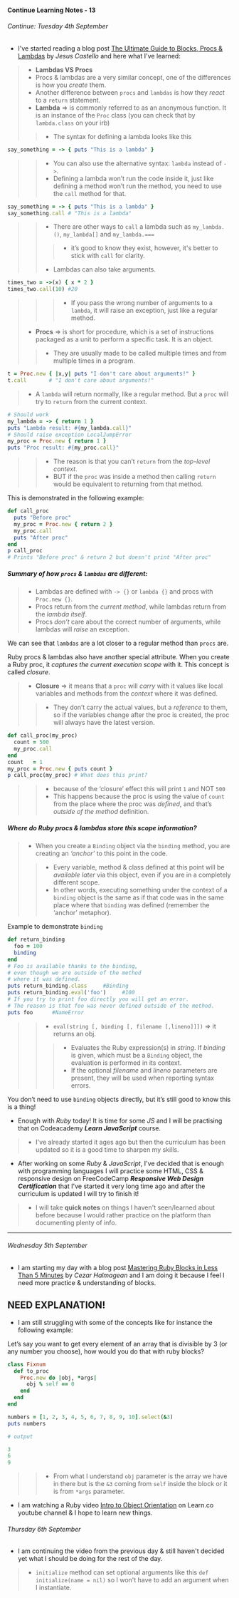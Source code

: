 #### Continue Learning Notes - 13

###### Continue: Tuesday 4th September

+ I've started reading a blog post [The Ultimate Guide to Blocks, Procs & Lambdas](https://www.rubyguides.com/2016/02/ruby-procs-and-lambdas/) by *Jesus Castello* and here what I've learned:

>* __Lambdas VS Procs__
>* Procs & lambdas are a very similar concept, one of the differences is how you *create* them.
>* Another difference between `procs` and `lambdas` is how they *react* to a `return` statement.
>* __Lambda__ => is commonly referred to as an anonymous function. It is an instance of the `Proc` class (you can check that by `lambda.class` on your irb)
>>* The syntax for defining a lambda looks like this
```ruby
say_something = -> { puts "This is a lambda" }
```
>>* You can also use the alternative syntax: `lambda` instead of `->`.
>>* Defining a lambda won’t run the code inside it, just like defining a method won’t run the method, you need to use the `call` method for that.
```Ruby
say_something = -> { puts "This is a lambda" }
say_something.call # "This is a lambda"
```
>>* There are other ways to `call` a lambda such as `my_lambda.()`, `my_lambda[]` and `my_lambda.===`
>>>* it’s good to know they exist, however, it's better to stick with `call` for clarity.
>>*  Lambdas can also take arguments.
```Ruby
times_two = ->(x) { x * 2 }
times_two.call(10) #20
```
>>>* If you pass the wrong number of arguments to a `lambda`, it will raise an exception, just like a regular method.
>* __Procs__ => is short for procedure, which is a set of instructions packaged as a unit to perform a specific task. It is an object.
>>* They are usually made to be called multiple times and from multiple times in a program.
```Ruby
t = Proc.new { |x,y| puts "I don't care about arguments!" }
t.call       # "I don't care about arguments!"
```
>* A `lambda` will return normally, like a regular method. But a `proc` will try to `return` from the current context.

```Ruby
# Should work
my_lambda = -> { return 1 }
puts "Lambda result: #{my_lambda.call}"
# Should raise exception LocalJumpError
my_proc = Proc.new { return 1 }
puts "Proc result: #{my_proc.call}"
```
>>* The reason is that you can’t `return` from the *top-level context*.
>>* BUT if the `proc` was inside a method then calling `return` would be equivalent to returning from that method.

This is demonstrated in the following example:
```Ruby
def call_proc
  puts "Before proc"
  my_proc = Proc.new { return 2 }
  my_proc.call
  puts "After proc"
end
p call_proc
# Prints "Before proc" & return 2 but doesn't print "After proc"
```
##### Summary of how `procs` & `lambdas` are different:
>* Lambdas are defined with `-> {}` or `lambda {}` and procs with `Proc.new {}`.
>* Procs return from the *current method*, while lambdas return from the *lambda itself*.
>* Procs *don’t* care about the correct number of arguments, while lambdas will *raise* an exception.

We can see that `lambdas` are a lot closer to a regular method than `procs` are.

Ruby procs & lambdas also have another special attribute. When you create a Ruby proc, it *captures the current execution scope* with it. This concept is called *closure*.
>* __Closure__ => it means that a `proc` will *carry* with it values like local variables and methods from the *context* where it was defined.
>>* They don’t carry the actual values, but a *reference* to them, so if the variables change after the proc is created, the proc will always have the latest version.

```Ruby
def call_proc(my_proc)
  count = 500
  my_proc.call
end
count   = 1
my_proc = Proc.new { puts count }
p call_proc(my_proc) # What does this print?
```
>>* because of the ‘closure’ effect this will print `1` and NOT `500`
>>* This happens because the proc is using the value of `count` from the place where the proc was *defined*, and that’s *outside of the method* definition.

##### Where do Ruby procs & lambdas store this scope information?
>* When you create a `Binding` object via the `binding` method, you are creating an *‘anchor’* to this point in the code.
>>* Every variable, method & class defined at this point will be *available later* via this object, even if you are in a completely different scope.
>>* In other words, executing something under the context of a `binding` object is the same as if that code was in the same place where that `binding` was defined (remember the ‘anchor’ metaphor).

Example to demonstrate `binding`
```Ruby
def return_binding
  foo = 100
  binding
end
# Foo is available thanks to the binding,
# even though we are outside of the method
# where it was defined.
puts return_binding.class     #Binding
puts return_binding.eval('foo')     #100
# If you try to print foo directly you will get an error.
# The reason is that foo was never defined outside of the method.
puts foo      #NameError
```
>>* `eval(string [, binding [, filename [,lineno]]])` => it returns an obj.
>>>* Evaluates the Ruby expression(s) in *string*. If *binding* is given, which must be a `Binding` object, the evaluation is performed in its context.
>>>* If the optional *filename* and *lineno* parameters are present, they will be used when reporting syntax errors.

You don’t need to use `binding` objects directly, but it’s still good to know this is a thing!

+ Enough with *Ruby* today! It is time for some *JS* and I will be practising that on Codeacademy *__Learn JavaScript__* course.
>* I've already started it ages ago but then the curriculum has been updated so it is a good time to sharpen my skills.

+ After working on some *Ruby* & *JavaScript*, I've decided that is enough with programming languages I will practice some HTML, CSS & responsive design on FreeCodeCamp *__Responsive Web Design Certification__* that I've started it very long time ago and after the curriculum is updated I will try to finish it!
>* I will take __quick notes__ on things I haven't seen/learned about before because I would rather practice on the platform than documenting plenty of info.

---

###### Wednesday 5th September

+ I am starting my day with a blog post [Mastering Ruby Blocks in Less Than 5 Minutes](https://mixandgo.com/learn/mastering-ruby-blocks-in-less-than-5-minutes) by *Cezar Halmagean* and I am doing it because I feel I need more practice & understanding of blocks.

NEED EXPLANATION!
---
+ I am still struggling with some of the concepts like for instance the following example:

Let’s say you want to get every element of an array that is divisible by 3 (or any number you choose), how would you do that with ruby blocks?

```Ruby
class Fixnum
  def to_proc
    Proc.new do |obj, *args|
      obj % self == 0
    end
  end
end

numbers = [1, 2, 3, 4, 5, 6, 7, 8, 9, 10].select(&3)
puts numbers

# output

3
6
9
```
>>* From what I understand `obj` parameter is the array we have in there but is the `&3` coming from `self` inside the block or it is from `*args` parameter.

+ I am watching a Ruby video [Intro to Object Orientation](https://www.youtube.com/watch?v=UysgBTrJoTc) on Learn.co youtube channel & I hope to learn new things.

###### Thursday 6th September

+ I am continuing the video from the previous day & still haven't decided yet what I should be doing for the rest of the day.
>* `initialize` method can set optional arguments like this `def initialize(name = nil)` so I won't have to add an argument when I instantiate.

